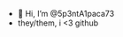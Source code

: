 - 👋 Hi, I’m @5p3ntA1paca73
- they/them, i <3 github

<!---
5p3ntA1paca73/5p3ntA1paca73 is a ✨ special ✨ repository because its `README.md` (this file) appears on your GitHub profile.
You can click the Preview link to take a look at your changes.
--->

